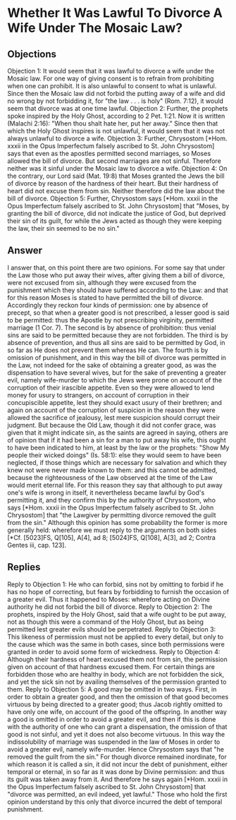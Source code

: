 # Whether It Was Lawful To Divorce A Wife Under The Mosaic Law?
## Objections
Objection 1: It would seem that it was lawful to divorce a wife under the Mosaic law. For one way of giving consent is to refrain from prohibiting when one can prohibit. It is also unlawful to consent to what is unlawful. Since then the Mosaic law did not forbid the putting away of a wife and did no wrong by not forbidding it, for "the law . . . is holy" (Rom. 7:12), it would seem that divorce was at one time lawful.
Objection 2: Further, the prophets spoke inspired by the Holy Ghost, according to 2 Pet. 1:21. Now it is written (Malachi 2:16): "When thou shalt hate her, put her away." Since then that which the Holy Ghost inspires is not unlawful, it would seem that it was not always unlawful to divorce a wife.
Objection 3: Further, Chrysostom [*Hom. xxxii in the Opus Imperfectum falsely ascribed to St. John Chrysostom] says that even as the apostles permitted second marriages, so Moses allowed the bill of divorce. But second marriages are not sinful. Therefore neither was it sinful under the Mosaic law to divorce a wife.
Objection 4: On the contrary, our Lord said (Mat. 19:8) that Moses granted the Jews the bill of divorce by reason of the hardness of their heart. But their hardness of heart did not excuse them from sin. Neither therefore did the law about the bill of divorce.
Objection 5: Further, Chrysostom says [*Hom. xxxii in the Opus Imperfectum falsely ascribed to St. John Chrysostom] that "Moses, by granting the bill of divorce, did not indicate the justice of God, but deprived their sin of its guilt, for while the Jews acted as though they were keeping the law, their sin seemed to be no sin."
## Answer

I answer that, on this point there are two opinions. For some say that under the Law those who put away their wives, after giving them a bill of divorce, were not excused from sin, although they were excused from the punishment which they should have suffered according to the Law: and that for this reason Moses is stated to have permitted the bill of divorce. Accordingly they reckon four kinds of permission: one by absence of precept, so that when a greater good is not prescribed, a lesser good is said to be permitted: thus the Apostle by not prescribing virginity, permitted marriage (1 Cor. 7). The second is by absence of prohibition: thus venial sins are said to be permitted because they are not forbidden. The third is by absence of prevention, and thus all sins are said to be permitted by God, in so far as He does not prevent them whereas He can. The fourth is by omission of punishment, and in this way the bill of divorce was permitted in the Law, not indeed for the sake of obtaining a greater good, as was the dispensation to have several wives, but for the sake of preventing a greater evil, namely wife-murder to which the Jews were prone on account of the corruption of their irascible appetite. Even so they were allowed to lend money for usury to strangers, on account of corruption in their concupiscible appetite, lest they should exact usury of their brethren; and again on account of the corruption of suspicion in the reason they were allowed the sacrifice of jealousy, lest mere suspicion should corrupt their judgment. But because the Old Law, though it did not confer grace, was given that it might indicate sin, as the saints are agreed in saying, others are of opinion that if it had been a sin for a man to put away his wife, this ought to have been indicated to him, at least by the law or the prophets: "Show My people their wicked doings" (Is. 58:1): else they would seem to have been neglected, if those things which are necessary for salvation and which they knew not were never made known to them: and this cannot be admitted, because the righteousness of the Law observed at the time of the Law would merit eternal life. For this reason they say that although to put away one's wife is wrong in itself, it nevertheless became lawful by God's permitting it, and they confirm this by the authority of Chrysostom, who says [*Hom. xxxii in the Opus Imperfectum falsely ascribed to St. John Chrysostom] that "the Lawgiver by permitting divorce removed the guilt from the sin." Although this opinion has some probability the former is more generally held: wherefore we must reply to the arguments on both sides [*Cf. [5023]FS, Q[105], A[4], ad 8; [5024]FS, Q[108], A[3], ad 2; Contra Gentes iii, cap. 123].
## Replies
Reply to Objection 1: He who can forbid, sins not by omitting to forbid if he has no hope of correcting, but fears by forbidding to furnish the occasion of a greater evil. Thus it happened to Moses: wherefore acting on Divine authority he did not forbid the bill of divorce.
Reply to Objection 2: The prophets, inspired by the Holy Ghost, said that a wife ought to be put away, not as though this were a command of the Holy Ghost, but as being permitted lest greater evils should be perpetrated.
Reply to Objection 3: This likeness of permission must not be applied to every detail, but only to the cause which was the same in both cases, since both permissions were granted in order to avoid some form of wickedness.
Reply to Objection 4: Although their hardness of heart excused them not from sin, the permission given on account of that hardness excused them. For certain things are forbidden those who are healthy in body, which are not forbidden the sick, and yet the sick sin not by availing themselves of the permission granted to them.
Reply to Objection 5: A good may be omitted in two ways. First, in order to obtain a greater good, and then the omission of that good becomes virtuous by being directed to a greater good; thus Jacob rightly omitted to have only one wife, on account of the good of the offspring. In another way a good is omitted in order to avoid a greater evil, and then if this is done with the authority of one who can grant a dispensation, the omission of that good is not sinful, and yet it does not also become virtuous. In this way the indissolubility of marriage was suspended in the law of Moses in order to avoid a greater evil, namely wife-murder. Hence Chrysostom says that "he removed the guilt from the sin." For though divorce remained inordinate, for which reason it is called a sin, it did not incur the debt of punishment, either temporal or eternal, in so far as it was done by Divine permission: and thus its guilt was taken away from it. And therefore he says again [*Hom. xxxii in the Opus Imperfectum falsely ascribed to St. John Chrysostom] that "divorce was permitted, an evil indeed, yet lawful." Those who hold the first opinion understand by this only that divorce incurred the debt of temporal punishment.